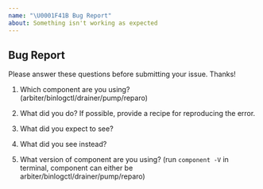 ```yaml
---
name: "\U0001F41B Bug Report"
about: Something isn't working as expected
---
```


## Bug Report

Please answer these questions before submitting your issue. Thanks!

1. Which component are you using?
(arbiter/binlogctl/drainer/pump/reparo)


2. What did you do?
If possible, provide a recipe for reproducing the error.


3. What did you expect to see?



4. What did you see instead?



5. What version of component are you using?
(run `component -V` in terminal, component can either be arbiter/binlogctl/drainer/pump/reparo)

